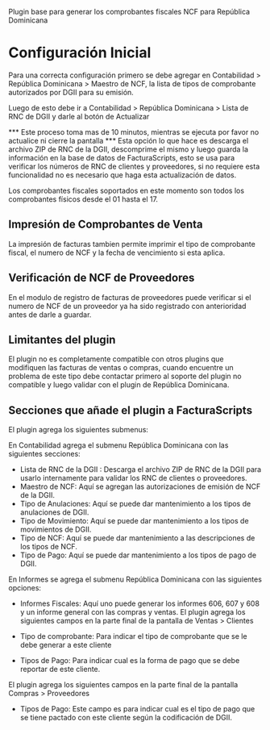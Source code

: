 Plugin base para generar los comprobantes fiscales NCF para República Dominicana

# Configuración Inicial

  Para una correcta configuración primero se debe agregar en Contabilidad > República Dominicana > Maestro de NCF, la lista de tipos de comprobante autorizados por DGII para su emisión.

Luego de esto debe ir a Contabilidad > República Dominicana > Lista de RNC de DGII y darle al botón de Actualizar

*** Este proceso toma mas de 10 minutos, mientras se ejecuta por favor no actualice ni cierre la pantalla ***
Esta opción lo que hace es descarga el archivo ZIP de RNC de la DGII, descomprime el mismo y luego guarda la información en la base de datos de FacturaScripts, esto se usa para verificar los números de RNC de clientes y proveedores, si no requiere esta funcionalidad no es necesario que haga esta actualización de datos.

Los comprobantes fiscales soportados en este momento son todos los comprobantes físicos desde el 01 hasta el 17.

## Impresión de Comprobantes de Venta
La impresión de facturas tambien permite imprimir el tipo de comprobante fiscal, el numero de NCF y la fecha de vencimiento si esta aplica.

## Verificación de NCF de Proveedores
En el modulo de registro de facturas de proveedores puede verificar si el numero de NCF de un proveedor ya ha sido registrado con anterioridad antes de darle a guardar.

## Limitantes del plugin
El plugin no es completamente compatible con otros plugins que modifiquen las facturas de ventas o compras, cuando encuentre un problema de este tipo debe contactar primero al soporte del plugin no compatible y luego validar con el plugin de República Dominicana.

## Secciones que añade el plugin a FacturaScripts
El plugin agrega los siguientes submenus:

En Contabilidad agrega el submenu República Dominicana con las siguientes secciones:
- Lista de RNC de la DGII : Descarga el archivo ZIP de RNC de la DGII para usarlo internamente para validar los RNC de clientes o proveedores.
- Maestro de NCF: Aquí se agregan las autorizaciones de emisión de NCF de la DGII.
- Tipo de Anulaciones: Aquí se puede dar mantenimiento a los tipos de anulaciones de DGII.
- Tipo de Movimiento: Aquí se puede dar mantenimiento a los tipos de movimientos de DGII.
- Tipo de NCF: Aquí se puede dar mantenimiento a las descripciones de los tipos de NCF.
- Tipo de Pago: Aquí se puede dar mantenimiento a los tipos de pago de DGII.

En Informes se agrega el submenu República Dominicana con las siguientes opciones:

- Informes Fiscales: Aquí uno puede generar los informes 606, 607 y 608 y un informe general con las compras y ventas.
El plugin agrega los siguientes campos en la parte final de la pantalla de Ventas > Clientes

- Tipo de comprobante: Para indicar el tipo de comprobante que se le debe generar a este cliente
- Tipos de Pago: Para indicar cual es la forma de pago que se debe reportar de este cliente.

El plugin agrega los siguientes campos en la parte final de la pantalla Compras > Proveedores

- Tipos de Pago: Este campo es para indicar cual es el tipo de pago que se tiene pactado con este cliente según la codificación de DGII.